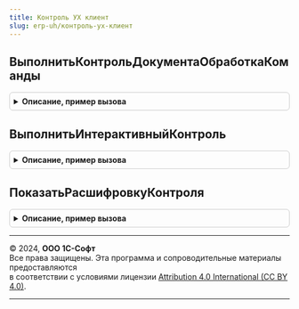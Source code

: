 ```yaml
---
title: Контроль УХ клиент
slug: erp-uh/контроль-ух-клиент
---
```



## ВыполнитьКонтрольДокументаОбработкаКоманды
<details style="margin: 1em 0; padding: 0.5em; border: 1px solid #ccc; border-radius: 6px;">

<summary style="font-weight: bold; cursor: pointer;">Описание, пример вызова</summary>

```bsl

Процедура ВыполнитьКонтрольДокументаОбработкаКоманды(ПараметрКоманды, ПараметрыВыполненияКоманды) Экспорт
```

Пример вызова
```bsl
КонтрольУХКлиент.ВыполнитьКонтрольДокументаОбработкаКоманды(ПараметрКоманды, ПараметрыВыполненияКоманды) 
```
</details>

## ВыполнитьИнтерактивныйКонтроль
<details style="margin: 1em 0; padding: 0.5em; border: 1px solid #ccc; border-radius: 6px;">

<summary style="font-weight: bold; cursor: pointer;">Описание, пример вызова</summary>

```bsl

Процедура ВыполнитьИнтерактивныйКонтроль(Форма) Экспорт
```

Пример вызова
```bsl
КонтрольУХКлиент.ВыполнитьИнтерактивныйКонтроль(Форма) 
```
</details>

## ПоказатьРасшифровкуКонтроля
<details style="margin: 1em 0; padding: 0.5em; border: 1px solid #ccc; border-radius: 6px;">

<summary style="font-weight: bold; cursor: pointer;">Описание, пример вызова</summary>

```bsl

Процедура ПоказатьРасшифровкуКонтроля(Объект, СтрокаКонтроль) экспорт Экспорт
```

Пример вызова
```bsl
КонтрольУХКлиент.ПоказатьРасшифровкуКонтроля(Объект, СтрокаКонтроль) экспорт);
```
</details>

---

© 2024, **ООО 1С-Софт**  
Все права защищены. Эта программа и сопроводительные материалы предоставляются  
в соответствии с условиями лицензии [Attribution 4.0 International (CC BY 4.0)](https://creativecommons.org/licenses/by/4.0/legalcode).

---
